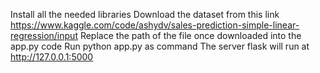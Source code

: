 Install all the needed libraries
Download the dataset from this link https://www.kaggle.com/code/ashydv/sales-prediction-simple-linear-regression/input
Replace the path of the file once downloaded into the app.py code
Run python app.py as command
The server flask will run at http://127.0.0.1:5000
